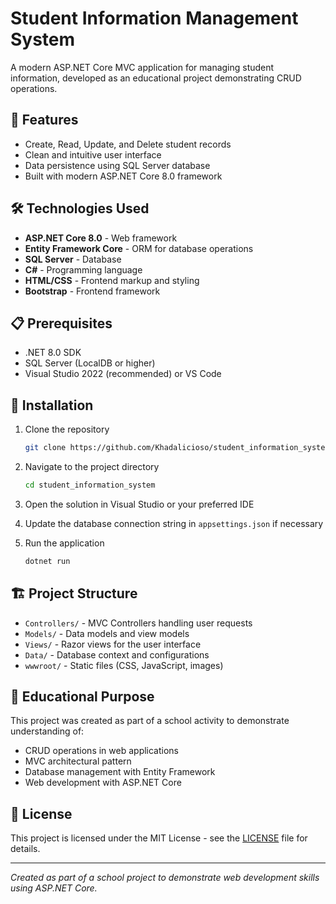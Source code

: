 # Student Information Management System

A modern ASP.NET Core MVC application for managing student information, developed as an educational project demonstrating CRUD operations.

## 🚀 Features

- Create, Read, Update, and Delete student records
- Clean and intuitive user interface
- Data persistence using SQL Server database
- Built with modern ASP.NET Core 8.0 framework

## 🛠️ Technologies Used

- **ASP.NET Core 8.0** - Web framework
- **Entity Framework Core** - ORM for database operations
- **SQL Server** - Database
- **C#** - Programming language
- **HTML/CSS** - Frontend markup and styling
- **Bootstrap** - Frontend framework

## 📋 Prerequisites

- .NET 8.0 SDK
- SQL Server (LocalDB or higher)
- Visual Studio 2022 (recommended) or VS Code

## 🔧 Installation

1. Clone the repository
   ```bash
   git clone https://github.com/Khadalicioso/student_information_system.git
   ```

2. Navigate to the project directory
   ```bash
   cd student_information_system
   ```

3. Open the solution in Visual Studio or your preferred IDE

4. Update the database connection string in `appsettings.json` if necessary

5. Run the application
   ```bash
   dotnet run
   ```

## 🏗️ Project Structure

- `Controllers/` - MVC Controllers handling user requests
- `Models/` - Data models and view models
- `Views/` - Razor views for the user interface
- `Data/` - Database context and configurations
- `wwwroot/` - Static files (CSS, JavaScript, images)

## 📝 Educational Purpose

This project was created as part of a school activity to demonstrate understanding of:
- CRUD operations in web applications
- MVC architectural pattern
- Database management with Entity Framework
- Web development with ASP.NET Core

## 📄 License

This project is licensed under the MIT License - see the [LICENSE](LICENSE) file for details.

---
*Created as part of a school project to demonstrate web development skills using ASP.NET Core.*
